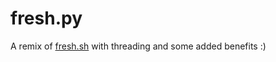 # fresh.py

A remix of [fresh.sh](https://github.com/almroot/fresh.sh) with threading and some added benefits :)
